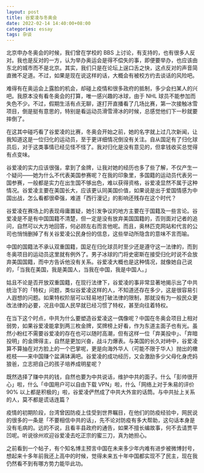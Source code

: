 ```yaml
---
layout: post
title: 谷爱凌与冬奥会
date: 2022-02-14 14:40:00+08:00
categories: essay
tags: 杂谈
---
```


北京申办冬奥会的时候，我们曾在学校的 BBS 上讨论，有支持的，也有很多人反对。我也是反对的一方，认为举办奥运会是得不偿失的事，即便要举办，也应该由东北的城市而不是北京。其实，我们只是在论坛上逞口舌之快，这点反对的声音简直微不足道。不过，如果是现在说这样的话，大概会有被校方约去谈话的风险吧。

难得有在奥运会上露脸的机会，却碰上疫情和很多政府的抵制，多少会扫某人的兴吧。我原本没有看冬奥会的打算，唯一感兴趣的冰球，由于 NHL 球员不能参加而失色不少。不过，假期生活有点无聊，遂打开直播看了几场比赛，第一次接触冰雪项目，倒是挺有意思的，特别是看运动员滑雪滑冰的时候，总感觉他们下一秒就要摔倒了。

在这其中碰巧看了谷爱凌的比赛，冬奥会开始之前，她的名字就上过几次新闻，让我知道这是一位归化的运动员，至于更详细情况倒没有关注。自从国足有了归化球员后，对于这类事情已经见怪不怪了。我对归化是没有意见的，但拿钱收买总觉得有点变味。

谷爱凌的实力应该很强，拿到了金牌，让我对她的经历也多了些了解，不仅产生一个疑问——她为什么不代表美国参赛呢？在我的印象里，多国籍的运动员代表另一国参赛，一般都是实力在出生国不够出色，难以获得资格，谷爱凌显然不属于这种情况。谷爱凌主要在美国长大，应该更认同美国价值，如果说是出于爱国情感为中国出战，怎么看都很牵强，难道「西行漫记」的影响还残存在这个时代？

谷爱凌在赛场上的表现毋庸置疑，她引发争议的地方主要在于国籍及一些言论。谷爱凌是不是有中国国籍不清楚，但一定是没有放弃美国国籍的，否则面对记者的追问，自然可以大方地回答，何必顾左右而言他呢。而且，奥林匹克网站和代言的公司也悄悄删掉了有关谷爱凌公民身份的信息，这些举动所隐含的意味不言而喻。

中国的国籍法不承认双重国籍，国足在归化球员时至少还是遵守这一法律的，而到冬奥项目的运动员这里就有例外了。男子冰球的门将史密斯在接受归化时说不会放弃美国国籍，而中方告诉他没有关系。谷爱凌大概也是这种情况，就像她自己说的，「当我在美国，我是美国人，当我在中国，我是中国人。」

姑且不论是否开放双重国籍，在现行法律下，谷爱凌的事非常显著地揭示出了中共统治下的「特权」问题，类似谷爱凌这样的人，不知道还存在多少，这是很容易引人遐想的问题。如果特权阶层可以轻易地打破法律的限制，那就没有为一般民众更改法律的必要，况且中国人民早就已经习惯了特权，甚至向往着特权。

在当下这个时点，中共为什么要塑造谷爱凌这一偶像呢？中国在冬奥会项目上相对弱势，如果谷爱凌能拿到两三枚金牌，奖牌榜上好看，作为东道主面子也有光。虽然小粉红不需要谷爱凌的存在也可以随时高潮，但有这样一位「弃美投中」、「弃暗投明」的金牌得主，自然是更加兴奋，战斗力爆表。与美国的长久对峙中，谷爱凌算不算抽在对方脸上的一个巴掌呢，更是向海外华人（可能不限于华人）抛出的橄榄枝——来中国赚个盆满钵满吧。谷爱凌的成功经历，又会激励多少父母化身虎妈狼爸，立志把自己的孩子培养成明星呢？

既然选择了赚中共的钱，自然也要为中共说话，维护中共的面子。什么「彭帅很开心」啦，什么「中国用户可以自由下载 VPN」啦，什么「网络上对于朱易的评价 90% 以上都是积极的」啦，谷爱凌俨然成了中共大外宣的话筒。与中共扯上关系的人，莫不都是谎话连篇？

疫情的初期阶段，台湾曾因防疫上佳受到世界瞩目，在他们的防疫经验中，网民说的很多的一条是「不要相信中共的话」，先不论对防疫有多大帮助，这句话本身是没有毛病的。远的不说，且看丰县政府的通告，如果不擅长编故事，何不去请贾平凹呢。听说徐州欢迎谷爱凌去吃正宗的蜜三刀，真为她担心。

之前看到一个帖子，有个知名博主预言中国在未来多少年内难有进步被微博封号，想起来十多年前我还上高中的时候，觉得未来五十年中国都实现不了民主，现在我仍然看不到有哪方势力能毕此功。